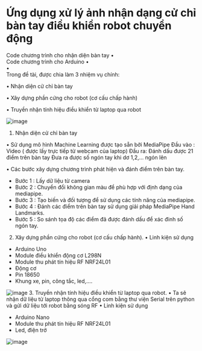 # Ứng dụng xử lý ảnh nhận dạng cử chỉ bàn tay điều khiển robot chuyển động
Code chương trình cho nhận diện bàn tay
•	
Code chương trình cho Arduino
•	
•	
Trong đề tài, được chia làm 3 nhiệm vụ chính:

•	Nhận diện cử chỉ bàn tay 

•	Xây dựng phần cứng cho robot (cơ cấu chấp hành)

•	Truyền nhận tính hiệu điều khiển từ laptop qua robot

![image](https://github.com/LDTuan/hand-detection-robot/assets/138774749/bf13507d-f318-4f2f-b1cc-b1af5e4a732c)

1.	Nhận diện cử chỉ bàn tay

•	Sử dụng mô hình Machine Learning được tạo sẵn bởi MediaPipe
              Đầu vào : Video ( được lấy trực tiếp từ webcam của laptop)
              Đầu ra: Đánh dấu được 21 điểm trên bàn tay
              Đưa ra được số ngón tay khi dơ 1,2,… ngón lên

•	Các bước xây dựng chương trình phát hiện và đánh điểm trên bàn tay. 
-	Bước 1 : Lấy dữ liệu từ camera 
-	Bước 2 : Chuyển đổi không gian màu để phù hợp với định dạng của mediapipe.
-	Bước 3 : Tạo biến và đối tượng để sử dụng các tính năng của mediapipe.
-	Bước 4 : Đánh các điểm trên bàn tay sử dụng giải pháp MediaPipe Hand Landmarks.
-	Bước 5 : So sánh tọa độ các điểm đã được đánh dấu để xác đinh số ngón tay.
  
2.	Xây dựng phần cứng cho robot (cơ cấu chấp hành).
•	Linh kiện sử dụng 
-	Arduino Uno
-	Module điều khiển động cơ L298N
-	Module thu phát tín hiệu RF NRF24L01
-	Động cơ
-	Pin 18650
-	Khung xe, pin, công tắc, led,….
  
 ![image](https://github.com/LDTuan/hand-detection-robot/assets/138774749/d6fce4ab-7061-44c1-9ed9-707aece9c072)
3.	Truyền nhận tính hiệu điều khiển từ laptop qua robot.
•	Ta sẽ nhận dữ liệu từ laptop thông qua cổng com bằng thư viện Serial trên python và gửi dữ liệu tới robot bằng sóng RF
•	Linh kiện sử dụng 
-	Arduino Nano
-	Module thu phát tín hiệu RF NRF24L01
-	Led, điện trở
  
 ![image](https://github.com/LDTuan/hand-detection-robot/assets/138774749/834ce647-3370-475f-949b-2b726693d3e8)


